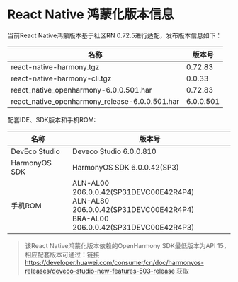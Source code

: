 # React Native 鸿蒙化版本信息

当前React Native鸿蒙版本基于社区RN 0.72.5进行适配，发布版本信息如下：

| 名称                          | 版本号                            |
| ----------------------------- | -------------------------------|
| react-native-harmony.tgz        | 0.72.83 |
| react-native-harmony-cli.tgz    | 0.0.33 |
| react_native_openharmony-6.0.0.501.har              | 0.72.83 |
| react_native_openharmony_release-6.0.0.501.har      | 6.0.0.501 |

配套IDE、SDK版本和手机ROM:

| 名称                          | 版本号                            |
| ----------------------------- | -------------------------------|
| DevEco Studio     | Deveco Studio 6.0.0.810 |
| HarmonyOS SDK     | HarmonyOS SDK 6.0.0.42(SP3) |
| 手机ROM           | ALN-AL00 206.0.0.42(SP31DEVC00E42R4P4) <br> ALN-AL80 206.0.0.42(SP31DEVC00E42R4P4) <br> BRA-AL00 206.0.0.42(SP31DEVC00E42R4P3) |

> 该React Native鸿蒙化版本依赖的OpenHarmony SDK最低版本为API 15，相应配套版本可通过：链接 https://developer.huawei.com/consumer/cn/doc/harmonyos-releases/deveco-studio-new-features-503-release 获取
